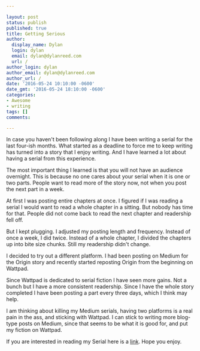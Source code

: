 ```yaml
---

layout: post
status: publish
published: true
title: Getting Serious
author:
  display_name: Dylan
  login: dylan
  email: dylan@dylanreed.com
  url: /
author_login: dylan
author_email: dylan@dylanreed.com
author_url: /
date: '2016-05-24 10:10:00 -0600'
date_gmt: '2016-05-24 18:10:00 -0600'
categories:
- Awesome
- writing
tags: []
comments:

---
```


In case you haven't been following along I have been writing a serial for the last four-ish months. What started as a deadline to force me to keep writing has turned into a story that I enjoy writing. And I have learned a lot about having a serial from this experience. 

The most important thing I learned is that you will not have an audience overnight. This is because no one cares about your serial when it is one or two parts. People want to read more of the story now, not when you post the next part in a week. 

At first I was posting entire chapters at once. I figured if I was reading a serial I would want to read a whole chapter in a sitting. But nobody has time for that. People did not come back to read the next chapter and readership fell off. 

But I kept plugging. I adjusted my posting length and frequency. Instead of once a week, I did twice. Instead of a whole chapter, I divided the chapters up into bite size chunks. Still my readership didn't change. 

I decided to try out a different platform. I had been posting on Medium for the Origin story and recently started reposting Origin from the beginning on Wattpad. 

Since Wattpad is dedicated to serial fiction I have seen more gains. Not a bunch but I have a more consistent readership. Since I have the whole story completed I have been posting a part every three days, which I think may help. 

I am thinking about killing my Medium serials, having two platforms is a real pain in the ass, and sticking with Wattpad. I can stick to writing more blog-type posts on Medium, since that seems to be what it is good for, and put my fiction on Wattpad. 

If you are interested in reading my Serial here is a [link](https://www.wattpad.com/story/70989438-the-correspondent-origin). Hope you enjoy.